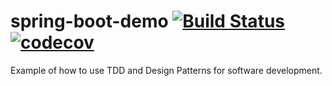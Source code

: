 # spring-boot-demo [![Build Status](https://travis-ci.org/Rahu2000/spring-boot-demo.svg?branch=master)](https://travis-ci.org/Rahu2000/spring-boot-demo) [![codecov](https://codecov.io/gh/Rahu2000/spring-boot-demo/branch/master/graph/badge.svg)](https://codecov.io/gh/Rahu2000/spring-boot-demo/branch/master) 

Example of how to use TDD and Design Patterns for software development. 

